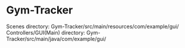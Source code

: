 # Gym-Tracker
Scenes directory:               Gym-Tracker/src/main/resources/com/example/gui/
Controllers/GUI(Main) directory:     Gym-Tracker/src/main/java/com/example/gui/
